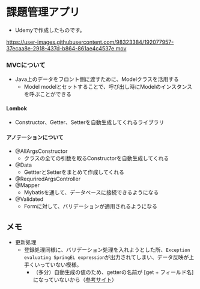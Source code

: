 # 課題管理アプリ 
- Udemyで作成したものです。

https://user-images.githubusercontent.com/98323384/192077957-37ecaa8e-2918-437d-b864-861ae4c4537e.mov


### MVCについて
- Java上のデータをフロント側に渡すために、Modelクラスを活用する
  - Model modelとセットすることで、呼び出し時にModelのインスタンスを呼ぶことができる

#### Lombok
- Constructor、Getter、Setterを自動生成してくれるライブラリ

#### アノテーションについて
- @AllArgsConstructor
  - クラスの全ての引数を取るConstructorを自動生成してくれる
- @Data
  - GettterとSetterをまとめて作成してくれる
- @RequriredArgsController
- @Mapper
  - Mybatisを通して、データベースに接続できるようになる
- @Validated
  - Formに対して、バリデーションが適用されるようになる


## メモ
- 更新処理
  - 登録処理同様に、バリデーション処理を入れようとした所、`Exception evaluating SpringEL expression`が出力されてしまい、データ反映が上手くいっていない模様。
    - （多分）自動生成の値のため、getterの名前が [get + フィールド名] になっていないから（[参考サイト](https://qiita.com/axs-dev/items/f21cb004560416e98680)）
    
    
